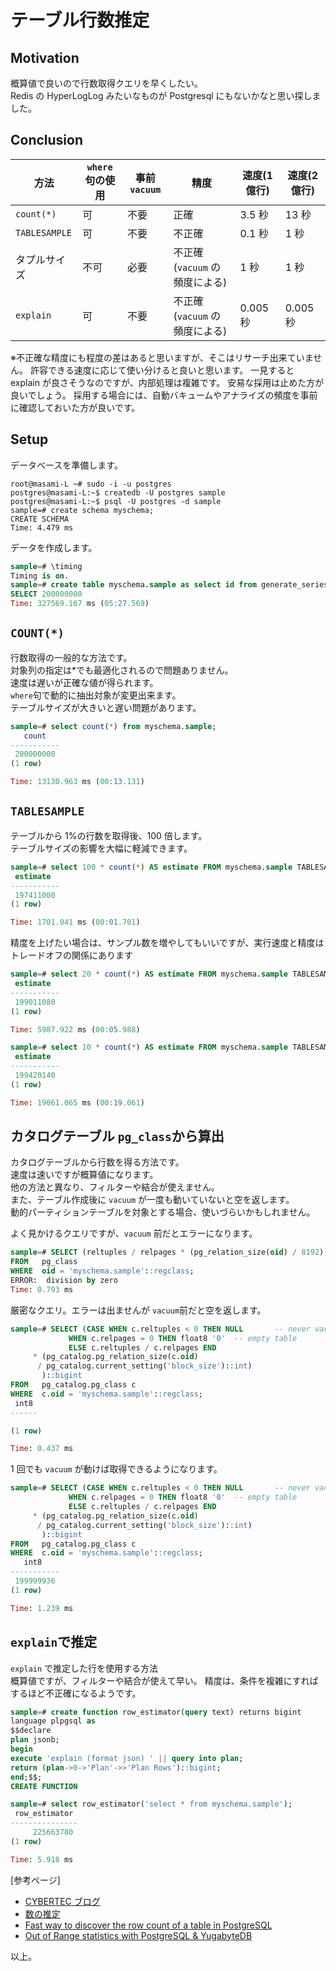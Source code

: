 # テーブル行数推定

## Motivation

概算値で良いので行数取得クエリを早くしたい。  
Redis の HyperLogLog みたいなものが Postgresql にもないかなと思い探しました。

## Conclusion

| 方法          | `where`句の使用 | 事前 `vacuum` | 精度                          | 速度(1 億行) | 速度(2 億行) |
| ------------- | --------------- | ------------- | ----------------------------- | ------------ | ------------ |
| `count(*)`    | 可              | 不要          | 正確                          | 3.5 秒       | 13 秒        |
| `TABLESAMPLE` | 可              | 不要          | 不正確                        | 0.1 秒       | 1 秒         |
| タプルサイズ  | 不可            | 必要          | 不正確(`vacuum` の頻度による) | 1 秒         | 1 秒         |
| `explain`     | 可              | 不要          | 不正確(`vacuum` の頻度による) | 0.005 秒     | 0.005 秒     |

※不正確な精度にも程度の差はあると思いますが、そこはリサーチ出来ていません。
許容できる速度に応じて使い分けると良いと思います。
一見すると explain が良さそうなのですが、内部処理は複雑です。
安易な採用は止めた方が良いでしょう。
採用する場合には、自動バキュームやアナライズの頻度を事前に確認しておいた方が良いです。

## Setup

データベースを準備します。

```
root@masami-L ~# sudo -i -u postgres
postgres@masami-L:~$ createdb -U postgres sample
postgres@masami-L:~$ psql -U postgres -d sample
sample=# create schema myschema;
CREATE SCHEMA
Time: 4.479 ms
```

データを作成します。

```sql
sample=# \timing
Timing is on.
sample=# create table myschema.sample as select id from generate_series(1, 200000000) as id;
SELECT 200000000
Time: 327569.167 ms (05:27.569)
```

## `COUNT(*)`

行数取得の一般的な方法です。  
対象列の指定は\*でも最適化されるので問題ありません。  
速度は遅いが正確な値が得られます。  
`where`句で動的に抽出対象が変更出来ます。  
テーブルサイズが大きいと遅い問題があります。

```Sql
sample=# select count(*) from myschema.sample;
   count
-----------
 200000000
(1 row)

Time: 13130.963 ms (00:13.131)
```

## `TABLESAMPLE`

テーブルから 1%の行数を取得後、100 倍します。  
テーブルサイズの影響を大幅に軽減できます。

```sql
sample=# select 100 * count(*) AS estimate FROM myschema.sample TABLESAMPLE SYSTEM (1);
 estimate
-----------
 197411000
(1 row)

Time: 1701.041 ms (00:01.701)
```

精度を上げたい場合は、サンプル数を増やしてもいいですが、実行速度と精度はトレードオフの関係にあります

```sql
sample=# select 20 * count(*) AS estimate FROM myschema.sample TABLESAMPLE SYSTEM (5);
 estimate
-----------
 199011080
(1 row)

Time: 5987.922 ms (00:05.988)

sample=# select 10 * count(*) AS estimate FROM myschema.sample TABLESAMPLE SYSTEM (10);
 estimate
-----------
 199420140
(1 row)

Time: 19061.065 ms (00:19.061)
```

## カタログテーブル `pg_class`から算出

カタログテーブルから行数を得る方法です。  
速度は速いですが概算値になります。  
他の方法と異なり、フィルターや結合が使えません。  
また、テーブル作成後に `vacuum` が一度も動いていないと空を返します。  
動的パーティションテーブルを対象とする場合、使いづらいかもしれません。

よく見かけるクエリですが、`vacuum` 前だとエラーになります。

```sql
sample=# SELECT (reltuples / relpages * (pg_relation_size(oid) / 8192))::bigint
FROM   pg_class
WHERE  oid = 'myschema.sample'::regclass;
ERROR:  division by zero
Time: 0.793 ms
```

厳密なクエリ。エラーは出ませんが `vacuum`前だと空を返します。

```Sql
sample=# SELECT (CASE WHEN c.reltuples < 0 THEN NULL       -- never vacuumed
             WHEN c.relpages = 0 THEN float8 '0'  -- empty table
             ELSE c.reltuples / c.relpages END
     * (pg_catalog.pg_relation_size(c.oid)
      / pg_catalog.current_setting('block_size')::int)
       )::bigint
FROM   pg_catalog.pg_class c
WHERE  c.oid = 'myschema.sample'::regclass;
 int8
------

(1 row)

Time: 0.437 ms
```

1 回でも `vacuum` が動けば取得できるようになります。

```sql
sample=# SELECT (CASE WHEN c.reltuples < 0 THEN NULL       -- never vacuumed
             WHEN c.relpages = 0 THEN float8 '0'  -- empty table
             ELSE c.reltuples / c.relpages END
     * (pg_catalog.pg_relation_size(c.oid)
      / pg_catalog.current_setting('block_size')::int)
       )::bigint
FROM   pg_catalog.pg_class c
WHERE  c.oid = 'myschema.sample'::regclass;
   int8
-----------
 199999936
(1 row)

Time: 1.239 ms
```

## `explain`で推定

`explain` で推定した行を使用する方法  
概算値ですが、フィルターや結合が使えて早い。
精度は、条件を複雑にすればするほど不正確になるようです。

```sql
sample=# create function row_estimator(query text) returns bigint
language plpgsql as
$$declare
plan jsonb;
begin
execute 'explain (format json) ' || query into plan;
return (plan->0->'Plan'->>'Plan Rows')::bigint;
end;$$;
CREATE FUNCTION
```

```sql
sample=# select row_estimator('select * from myschema.sample');
 row_estimator
---------------
     225663780
(1 row)

Time: 5.918 ms
```

[参考ページ]

- [CYBERTEC ブログ](https://www.cybertec-postgresql.com/en/postgresql-count-made-fast/)
- [数の推定](https://wiki.postgresql.org/wiki/Count_estimate)
- [Fast way to discover the row count of a table in PostgreSQL](https://stackoverflow.com/questions/7943233/fast-way-to-discover-the-row-count-of-a-table-in-postgresql)
- [Out of Range statistics with PostgreSQL & YugabyteDB](https://dev.to/yugabyte/out-of-range-statistics-with-postgresql-yugabytedb-2pj8)

以上。
